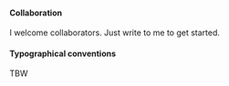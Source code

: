 #### Collaboration
I welcome collaborators. Just write to me to get started.

#### Typographical conventions
TBW
